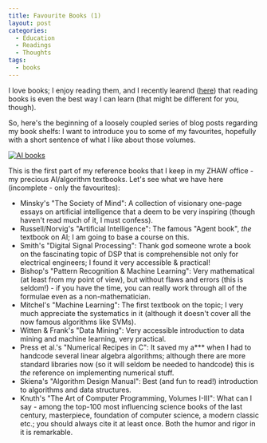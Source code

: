 ```yaml
---
title: Favourite Books (1)
layout: post
categories:
  - Education
  - Readings
  - Thoughts
tags:
  - books
---
```

I love books; I enjoy reading them, and I recently learend ([here](https://www.simplypsychology.org/learning-kolb.html)) that reading books is even the best way I can learn (that might be different for you, though).

So, here's the beginning of a loosely coupled series of blog posts regarding my book shelfs: I want to introduce you to some of my favourites, hopefully with a short sentence of what I like about those volumes.

[<img class="size-medium wp-image-297 alignleft" alt="AI books" src="http://stdm.github.io/images/ai-books.jpg"/>](http://stdm.github.io/images/ai-books.jpg)

This is the first part of my reference books that I keep in my ZHAW office - my precious AI/algorithm textbooks. Let's see what we have here (incomplete - only the favourites):

  * Minsky's "The Society of Mind": A collection of visionary one-page essays on artificial intelligence that a deem to be very inspiring (though haven't read much of it, I must confess).
  * Russell/Norvig's "Artificial Intelligence": The famous "Agent book", _the_ textbook on AI; I am going to base a course on this.
  * Smith's "Digital Signal Processing": Thank god someone wrote a book on the fascinating topic of DSP that is comprehensible not only for electrical engineers; I found it very accessible & practical!
  * Bishop's "Pattern Recognition & Machine Learning": Very mathematical (at least from my point of view), but without flaws and errors (this is seldom!) - if you have the time, you can really work through all of the formulae even as a non-mathematician.
  * Mitchel's "Machine Learning": The first textbook on the topic; I very much appreciate the systematics in it (although it doesn't cover all the now famous algorithms like SVMs).
  * Witten & Frank's "Data Mining": Very accessible introduction to data mining and machine learning, very practical.
  * Press et al.'s "Numerical Recipes in C": It saved my a\*** when I had to handcode several linear algebra algorithms; although there are more standard libraries now (so it will seldom be needed to handcode) this is _the_ reference on implementing numerical stuff.
  * Skiena's "Algorithm Design Manual": Best (and fun to read!) introduction to algorithms and data structures.
  * Knuth's "The Art of Computer Programming, Volumes I-III": What can I say - among the top-100 most influencing science books of the last century, masterpiece, foundation of computer science, a modern classic etc.; you should always cite it at least once. Both the humor and rigor in it is remarkable.